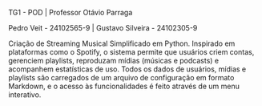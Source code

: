 TG1 - POD | Professor Otávio Parraga

Pedro Veit - 24102565-9 | Gustavo Silveira - 24102305-9

Criação de Streaming Musical Simplificado em Python. Inspirado em plataformas como o Spotify, o sistema permite que usuários criem contas, gerenciem playlists, reproduzam mídias (músicas e podcasts) e acompanhem estatísticas de uso. Todos os dados de usuários, mídias e playlists são carregados de um arquivo de configuração em formato Markdown, e o acesso às funcionalidades é feito através de um menu interativo.
